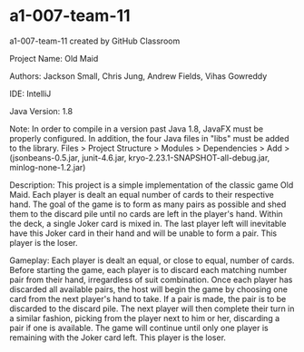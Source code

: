 # a1-007-team-11
a1-007-team-11 created by GitHub Classroom

Project Name: Old Maid

Authors: Jackson Small, Chris Jung, Andrew Fields, Vihas Gowreddy

IDE: IntelliJ

Java Version: 1.8

Note: In order to compile in a version past Java 1.8, JavaFX must be properly configured. In addition, the four Java files in
      "libs" must be added to the library. Files > Project Structure > Modules > Dependencies > Add > (jsonbeans-0.5.jar, junit-4.6.jar,
      kryo-2.23.1-SNAPSHOT-all-debug.jar, minlog-none-1.2.jar)

Description: This project is a simple implementation of the classic game Old Maid. Each player is dealt an equal number of cards to their
              respective hand. The goal of the game is to form as many pairs as possible and shed them to the discard pile until no cards
              are left in the player's hand. Within the deck, a single Joker card is mixed in. The last player left will inevitable have
              this Joker card in their hand and will be unable to form a pair. This player is the loser.

Gameplay: Each player is dealt an equal, or close to equal, number of cards. Before starting the game, each player is to discard each
          matching number pair from their hand, irregardless of suit combination. Once each player has discarded all available pairs,
          the host will begin the game by choosing one card from the next player's hand to take. If a pair is made, the pair is to be
          discarded to the discard pile. The next player will then complete their turn in a similar fashion, picking from the player
          next to him or her, discarding a pair if one is available. The game will continue until only one player is remaining with the
          Joker card left. This player is the loser.
          

